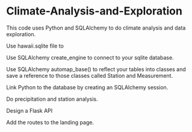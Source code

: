 # Climate-Analysis-and-Exploration
This code uses Python and SQLAlchemy to do climate analysis and data exploration.

Use hawaii.sqlite file to 

Use SQLAlchemy create_engine to connect to your sqlite database.

Use SQLAlchemy automap_base() to reflect your tables into classes and save a reference to those classes called Station and Measurement.

Link Python to the database by creating an SQLAlchemy session.

Do precipitation and station analysis.

Design a Flask API 

Add the routes to the landing page. 
